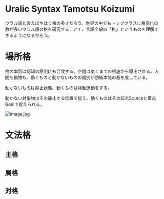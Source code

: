 # Uralic Syntax Tamotsu Koizumi

ウラル語と言えばやはり格の多さだろう。世界の中でもトップクラスに格変化の数が多いウラル語の格を研究することで、言語全般の「格」というものを理解できるようになるだろう。

# 場所格

格の本質は認知の原則にも合致する。空間はあくまでの根底から導出される。人間も動物も、動くものと動かないものの識別が防衛本能の基を成している。

動かないものは静止状態、動くものは移動運動をする。

動かない対象物はその静止する位置で捉え、動くものはその起点Sourceと着点Goalで捉えられる。

![image.jpg](Uralic%20Syntax%20Tamotsu%20Koizumi%201eaa27f0d681411c9fee677a36810dc1/image.jpg)

# 文法格

## 主格

## 属格

## 対格